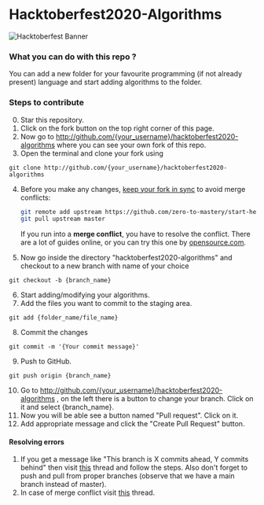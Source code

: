 # Hacktoberfest2020-Algorithms
![Hacktoberfest Banner](https://i.ibb.co/4FjRdbH/Logo-Sponsors-Light.png)
### What you can do with this repo ?
You can add a new folder for your favourite programming (if not already present) language and start adding algorithms to the folder.

### Steps to contribute
0. Star this repository.
1. Click on the fork button on the top right corner of this page.
2. Now go to http://github.com/{your_username}/hacktoberfest2020-algorithms where you can see your own fork of this repo.
3. Open the terminal and clone your fork using
  ```
  git clone http://github.com/{your_username}/hacktoberfest2020-algorithms
  ```
4. Before you make any changes, [keep your fork in sync](https://www.freecodecamp.org/news/how-to-sync-your-fork-with-the-original-git-repository/) to avoid merge conflicts:

    ```bash
    git remote add upstream https://github.com/zero-to-mastery/start-here-guidelines.git
    git pull upstream master
    ```

    If you run into a **merge conflict**, you have to resolve the conflict. There are a lot of guides online, or you can try this one by [opensource.com](https://opensource.com/article/20/4/git-merge-conflict).

5. Now go inside the directory "hacktoberfest2020-algorithms" and checkout to a new branch with name of your choice
  ```
  git checkout -b {branch_name}
  ```
6. Start adding/modifying your algorithms.
7. Add the files you want to commit to the staging area.
  ```
  git add {folder_name/file_name}
  ```
8. Commit the changes
  ```
  git commit -m '{Your commit message}'
  ```
9. Push to GitHub.
  ```
  git push origin {branch_name}
  ```
10. Go to http://github.com/{your_username}/hacktoberfest2020-algorithms , on the left there is a button to change your branch. Click on it and select {branch_name}.
11. Now you will be able see a button named "Pull request". Click on it.
12. Add appropriate message and click the "Create Pull Request" button.

#### Resolving errors
1. If you get a message like "This branch is X commits ahead, Y commits behind" then visit [this](https://stackoverflow.com/questions/41283955/github-keeps-saying-this-branch-is-x-commits-ahead-y-commits-behind/41289258) thread and follow the steps. Also don't forget to push and pull from proper branches (observe that we have a main branch instead of master).
2. In case of merge conflict visit [this](https://stackoverflow.com/questions/161813/how-to-resolve-merge-conflicts-in-git) thread.
